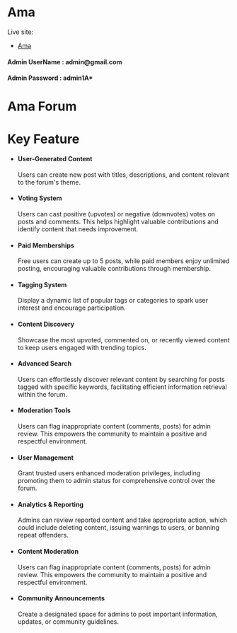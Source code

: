 # Ama

Live site:

- <a href="https://ama-forum.web.app">Ama</a>

<h4>Admin UserName : admin@gmail.com</h4>
<h4>Admin Password : admin1A*</h4>

# Ama Forum

# Key Feature

- <h4>User-Generated Content</h4>
    <p>Users can create new post with titles, descriptions, and content relevant to the forum's theme.</p>
- <h4>Voting System</h4>
    <p>Users can cast positive (upvotes) or negative (downvotes) votes on posts and comments. This helps highlight valuable contributions and identify content that needs improvement.</p>

- <h4>Paid Memberships</h4>
    <p>Free users can create up to 5 posts, while paid members enjoy unlimited posting, encouraging valuable contributions through membership.</p>

- <h4>Tagging System</h4>
      <p>Display a dynamic list of popular tags or categories to spark user interest and encourage participation.</p>

- <h4>Content Discovery</h4>
      <p>Showcase the most upvoted, commented on, or recently viewed content to keep users engaged with trending topics.</p>

- <h4>Advanced Search</h4>
      <p>Users can effortlessly discover relevant content by searching for posts tagged with specific keywords, facilitating efficient information retrieval within the forum.</p>

- <h4>Moderation Tools</h4>
      <p>Users can flag inappropriate content (comments, posts) for admin review. This empowers the community to maintain a positive and respectful environment.</p>

- <h4>User Management</h4>
      <p>Grant trusted users enhanced moderation privileges, including promoting them to admin status for comprehensive control over the forum.</p>

- <h4>Analytics & Reporting</h4>
      <p>Admins can review reported content and take appropriate action, which could include deleting content, issuing warnings to users, or banning repeat offenders.</p>

- <h4>Content Moderation</h4>
      <p>Users can flag inappropriate content (comments, posts) for admin review. This empowers the community to maintain a positive and respectful environment.</p>

- <h4>Community Announcements</h4>
      <p>Create a designated space for admins to post important information, updates, or community guidelines.</p>
